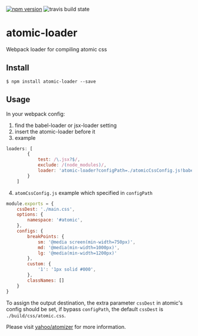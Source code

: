 [![npm version](https://badge.fury.io/js/atomic-loader.svg)](http://badge.fury.io/js/atomic-loader)
![travis build state](https://travis-ci.org/tom76kimo/atomic-loader.svg?branch=master)
# atomic-loader
Webpack loader for compiling atomic css

## Install
```
$ npm install atomic-loader --save
```

## Usage

In your webpack config:

1. find the babel-loader or jsx-loader setting
2. insert the atomic-loader before it
3. example 

  ```javascript
  loaders: [
          {
              test: /\.jsx?$/,
              exclude: /(node_modules)/,
              loader: 'atomic-loader?configPath=./atomicCssConfig.js!babel-loader',
          }
      ]
  ```

4. `atomCssConfig.js` example which specified in `configPath` 
  ```javascript
  module.exports = {
      cssDest: './main.css',
      options: {
          namespace: '#atomic',
      },
      configs: {
          breakPoints: {
              sm: '@media screen(min-width=750px)',
              md: '@media(min-width=1000px)',
              lg: '@media(min-width=1200px)'
          },
          custom: {
              '1': '1px solid #000',
          },
          classNames: []
      }
  }
  ```
  
  To assign the output destination, the extra parameter `cssDest` in atomic's config should be set, if bypass `configPath`, the default `cssDest` is `./build/css/atomic.css`.
  
  Please visit [yahoo/atomizer](https://github.com/yahoo/atomizer) for more information.
  
